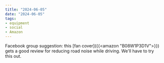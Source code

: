 ```yaml
---
title: "2024-06-05"
date: "2024-06-05"
tags:
- equipment
- social
- Amazon
---
```

Facebook group suggestion: this [fan cover]({{<amazon "B08W1P3D1V">}}) gets a good review for reducing road noise while driving. We'll have to try this out.